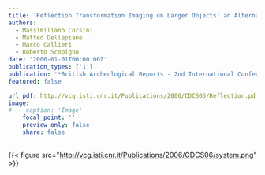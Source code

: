 ```yaml
---
title: 'Reflection Transformation Imaging on Larger Objects: an Alternative Method for Virtual Representation'
authors:
  - Massimiliano Corsini
  - Matteo Dellepiane
  - Marco Callieri
  - Roberto Scopigno
date: '2006-01-01T00:00:00Z'
publication_types: ['1']
publication: '*British Archeological Reports - 2nd International Conference on Remote Sensing Archaeology*'
featured: false

url_pdf: http://vcg.isti.cnr.it/Publications/2006/CDCS06/Reflection.pdf
image:
#    caption: 'Image'
    focal_point: ''
    preview_only: false
    share: false
---
```

{{< figure src="http://vcg.isti.cnr.it/Publications/2006/CDCS06/system.png" >}}
